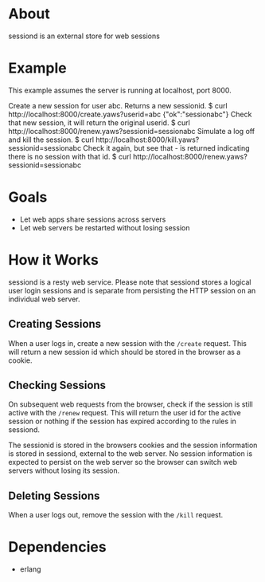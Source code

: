 # About
sessiond is an external store for web sessions

# Example
This example assumes the server is running at localhost, port 8000.

Create a new session for user abc.  Returns a new sessionid.
    $ curl http://localhost:8000/create.yaws?userid=abc
    {"ok":"sessionabc"}
Check that new session, it will return the original userid.
    $ curl http://localhost:8000/renew.yaws?sessionid=sessionabc
Simulate a log off and kill the session.
    $ curl http://localhost:8000/kill.yaws?sessionid=sessionabc
Check it again, but see that - is returned indicating there is no session with that id.
    $ curl http://localhost:8000/renew.yaws?sessionid=sessionabc

# Goals
 * Let web apps share sessions across servers
 * Let web servers be restarted without losing session

# How it Works
sessiond is a resty web service.  Please note that sessiond stores a logical
user login sessions and is separate from persisting the HTTP session on an
individual web server.

## Creating Sessions
When a user logs in, create a new session with the `/create` request.
This will return a new session id which should be stored in the browser as a
cookie.

## Checking Sessions
On subsequent web requests from the browser, check if the session is still
active with the `/renew` request.  This will return the user id for the
active session or nothing if the session has expired according to the rules in
sessiond.

The sessionid is stored in the browsers cookies and the session information
is stored in sessiond, external to the web server.  No session information is
expected to persist on the web server so the browser can switch web servers
without losing its session.

## Deleting Sessions
When a user logs out, remove the session with the `/kill` request.

# Dependencies
 * erlang

